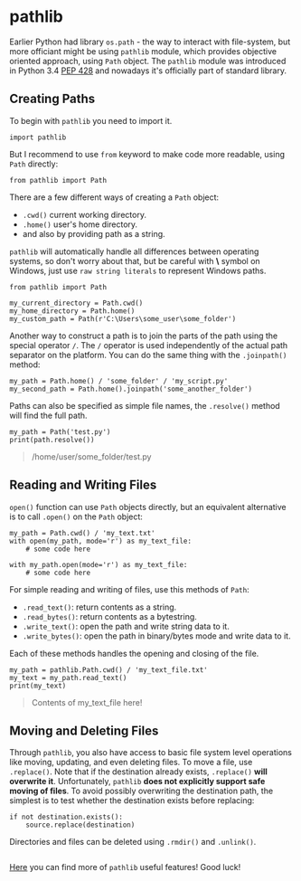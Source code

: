 # pathlib

Earlier Python had library `os.path` - the way to interact with file-system, but more officiant might be using `pathlib` module, which provides objective oriented  approach, using `Path` object.
The  `pathlib`  module was introduced in Python 3.4 [PEP 428](https://www.python.org/dev/peps/pep-0428/) and nowadays it's officially part of standard library.

## Creating Paths
To begin with `pathlib` you need to import it.
```
import pathlib
```
But I recommend to use `from` keyword to make code more readable, using `Path` directly:
```
from pathlib import Path
```
There are a few different ways of creating a `Path` object:

- `.cwd()` current working directory.
- `.home()` user's home directory.
- and also by providing path as a string.

`pathlib` will automatically handle all differences between operating systems, so don't worry about that, but be careful with **\\** symbol on Windows, just use `raw string literals` to represent Windows paths.

```
from pathlib import Path

my_current_directory = Path.cwd()
my_home_directory = Path.home()
my_custom_path = Path(r'C:\Users\some_user\some_folder')
```

Another way to construct a path is to join the parts of the path using the special operator  `/`.
The `/` operator is used independently of the actual path separator on the platform.
You can do the same thing with the  `.joinpath()`  method:

```
my_path = Path.home() / 'some_folder' / 'my_script.py'
my_second_path = Path.home().joinpath('some_another_folder')
```

Paths can also be specified as simple file names, the  `.resolve()`  method will find the full path.
```
my_path = Path('test.py')
print(path.resolve())
```
> /home/user/some_folder/test.py

## Reading and Writing Files

`open()`  function can use  `Path`  objects directly, but an equivalent alternative is to call  `.open()`  on the  `Path`  object:
```
my_path = Path.cwd() / 'my_text.txt'
with open(my_path, mode='r') as my_text_file:
    # some code here

with my_path.open(mode='r') as my_text_file:
	# some code here
```
For simple reading and writing of files, use this methods of `Path`:

-   `.read_text()`: return contents as a string.
-   `.read_bytes()`: return contents as a bytestring.
-   `.write_text()`: open the path and write string data to it.
-   `.write_bytes()`: open the path in binary/bytes mode and write data to it.

Each of these methods handles the opening and closing of the file.
```
my_path = pathlib.Path.cwd() / 'my_text_file.txt'
my_text = my_path.read_text()
print(my_text)
```
> Contents of my_text_file here!
 
## Moving and Deleting Files

Through  `pathlib`, you also have access to basic file system level operations like moving, updating, and even deleting files.
To move a file, use  `.replace()`. Note that if the destination already exists,  `.replace()`  **will overwrite it**. Unfortunately,  `pathlib`  **does not explicitly support safe moving of files**. To avoid possibly overwriting the destination path, the simplest is to test whether the destination exists before replacing:
```
if not destination.exists():
    source.replace(destination)
```
Directories and files can be deleted using  `.rmdir()`  and  `.unlink()`.

```
```

[Here](https://pathlib.readthedocs.io/en/pep428/) you can find more of `pathlib` useful features! Good luck!
